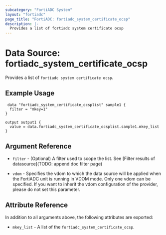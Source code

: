 ```yaml
---
subcategory: "FortiADC System"
layout: "fortiadc"
page_title: "FortiADC: fortiadc_system_certificate_ocsp"
description: |-
  Provides a list of fortiadc system certificate ocsp
---
```


# Data Source: fortiadc_system_certificate_ocsp
Provides a list of `fortiadc system certificate ocsp`.

## Example Usage

```hcl
 data "fortiadc_system_certificate_ocsplist" sample1 {
  filter = "mkey=1"
}

output output1 {
  value = data.fortiadc_system_certificate_ocsplist.sample1.mkey_list
}
```

## Argument Reference

* `filter` - (Optional) A filter used to scope the list. See [Filter results of datasource](TODO: append doc filter page)

* `vdom` - Specifies the vdom to which the data source will be applied when the FortiADC unit is running in VDOM mode. Only one vdom can be specified. If you want to inherit the vdom configuration of the provider, please do not set this parameter.

## Attribute Reference

In addition to all arguments above, the following attributes are exported:

* `mkey_list` -  A list of the `fortiadc_system_certificate_ocsp`.
